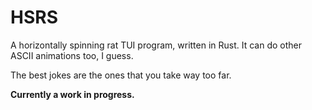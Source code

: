 # HSRS

A horizontally spinning rat TUI program, written in Rust. It can do other ASCII animations too, I guess.

The best jokes are the ones that you take way too far.

**Currently a work in progress.**
